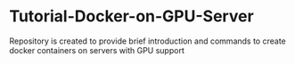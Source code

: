 # Tutorial-Docker-on-GPU-Server
Repository is created to provide brief introduction and commands to create docker containers on servers with GPU support 
